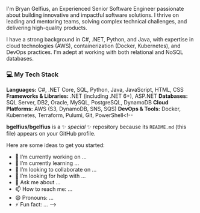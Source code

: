 I'm Bryan Gelfius, an Experienced Senior Software Engineer passionate about building innovative and impactful software solutions. I thrive on leading and mentoring teams, solving complex technical challenges, and delivering high-quality products.

I have a strong background in C#, .NET, Python, and Java, with expertise in cloud technologies (AWS), containerization (Docker, Kubernetes), and DevOps practices. I'm adept at working with both relational and NoSQL databases.

### 💻 My Tech Stack

**Languages:** C#, .NET Core, SQL, Python, Java, JavaScript, HTML, CSS
**Frameworks & Libraries:** .NET (including .NET 6+), ASP.NET
**Databases:** SQL Server, DB2, Oracle, MySQL, PostgreSQL, DynamoDB
**Cloud Platforms:** AWS (S3, DynamoDB, SNS, SQS)
**DevOps & Tools:** Docker, Kubernetes, Terraform, Pulumi, Git, PowerShell<!--

**bgelfius/bgelfius** is a ✨ _special_ ✨ repository because its `README.md` (this file) appears on your GitHub profile.

Here are some ideas to get you started:

- 🔭 I’m currently working on ...
- 🌱 I’m currently learning ...
- 👯 I’m looking to collaborate on ...
- 🤔 I’m looking for help with ...
- 💬 Ask me about ...
- 📫 How to reach me: ...
- 😄 Pronouns: ...
- ⚡ Fun fact: ...
-->
